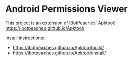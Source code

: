 # Android Permissions Viewer

This project is an extension of iBotPeaches' Apktool: https://ibotpeaches.github.io/Apktool/

Install instructions: 
* https://ibotpeaches.github.io/Apktool/build/
* https://ibotpeaches.github.io/Apktool/install/
